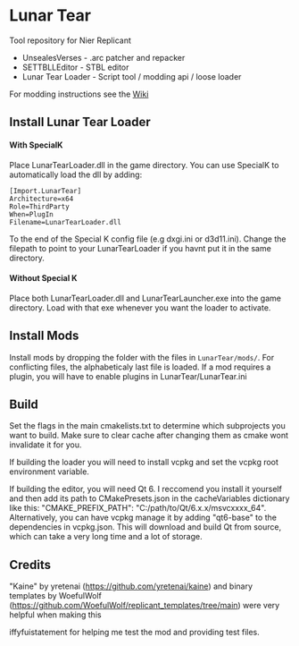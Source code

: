  # Lunar Tear

Tool repository for Nier Replicant

- UnsealesVerses - .arc patcher and repacker
- SETTBLLEditor - STBL editor
- Lunar Tear Loader - Script tool / modding api / loose loader

For modding instructions see the [Wiki](https://github.com/ifa-ifa/Lunar-Tear/wiki)

## Install Lunar Tear Loader

#### With SpecialK 

Place LunarTearLoader.dll in the game directory. You can use SpecialK to automatically load the dll by adding:

```
[Import.LunarTear]
Architecture=x64
Role=ThirdParty
When=PlugIn
Filename=LunarTearLoader.dll 
```	

To the end of the Special K config file (e.g dxgi.ini or d3d11.ini). Change the filepath to point to your LunarTearLoader if you havnt put it in the same directory.

#### Without Special K

Place both LunarTearLoader.dll and LunarTearLauncher.exe into the game directory. Load with that exe whenever you want the loader to activate.

## Install Mods

Install mods by dropping the folder with the files in `LunarTear/mods/`. For conflicting files, the alphabeticaly last file is loaded. If a mod requires a plugin, you will have to enable plugins in LunarTear/LunarTear.ini


## Build

Set the flags in the main cmakelists.txt to determine which subprojects you want to build. Make sure to clear cache after changing them as cmake wont invalidate it for you. 

If building the loader you will need to install vcpkg and set the vcpkg root environment variable.

If building the editor, you will need Qt 6. I reccomend you install it yourself and then add its path to CMakePresets.json in the cacheVariables dictionary like this: "CMAKE_PREFIX_PATH": "C:/path/to/Qt/6.x.x/msvcxxxx_64". Alternatively, you can have vcpkg manage it by adding "qt6-base" to the dependencies in vcpkg.json. This will download and build Qt from source, which can take a very long time and a lot of storage.

## Credits

"Kaine" by yretenai (https://github.com/yretenai/kaine) and binary templates by WoefulWolf (https://github.com/WoefulWolf/replicant_templates/tree/main) were very helpful when making this

iffyfuistatement for helping me test the mod and providing test files.
